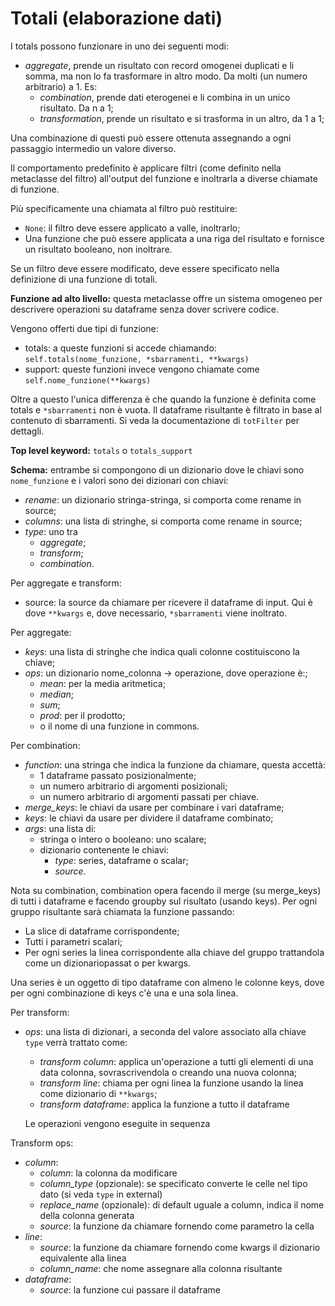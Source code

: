 # Totali (elaborazione dati)
I totals possono funzionare in uno dei seguenti modi:
+ _aggregate_, prende un risultato con record omogenei duplicati e li somma, ma non lo fa trasformare in altro modo. Da molti (un numero arbitrario) a 1. Es:
    + _combination_, prende dati eterogenei e li combina in un unico risultato. Da n a 1;
    + _transformation_, prende un risultato e si trasforma in un altro, da 1 a 1;

Una combinazione di questi può essere ottenuta assegnando a ogni passaggio intermedio un valore diverso.

Il comportamento predefinito è applicare filtri (come definito nella metaclasse del filtro) all'output del
funzione e inoltrarla a diverse chiamate di funzione.

Più specificamente una chiamata al filtro può restituire:
+ `None`: il filtro deve essere applicato a valle, inoltrarlo;
+ Una funzione che può essere applicata a una riga del risultato e fornisce un risultato booleano, non inoltrare.

Se un filtro deve essere modificato, deve essere specificato nella definizione di una funzione di totali.

**Funzione ad alto livello:** questa metaclasse offre un sistema omogeneo per descrivere operazioni
su dataframe senza dover scrivere codice.

Vengono offerti due tipi di funzione:
+ totals: a queste funzioni si accede chiamando:
 `self.totals(nome_funzione, *sbarramenti, **kwargs)`
+ support: queste funzioni invece vengono chiamate come `self.nome_funzione(**kwargs)`

Oltre a questo l'unica differenza è che quando la funzione è definita come totals e `*sbarramenti` non è vuota. Il dataframe risultante è filtrato in base al contenuto di sbarramenti. Si veda la documentazione di `totFilter` per dettagli.

**Top level keyword:** `totals` o `totals_support`

**Schema:** entrambe si compongono di un dizionario dove le chiavi sono `nome_funzione` e i valori
sono dei dizionari con chiavi:

+ _rename_: un dizionario stringa-stringa, si comporta come rename in source;
+ _columns_: una lista di stringhe, si comporta come rename in source;
+ _type_: uno tra
    + _aggregate_;
    + _transform_;
    + _combination_.

Per aggregate e transform:
+ source: la source da chiamare per ricevere il dataframe di input. Qui è dove `**kwargs` e, dove necessario, `*sbarramenti` viene inoltrato.

Per aggregate:
+ _keys_: una lista di stringhe che indica quali colonne costituiscono la chiave;
+ _ops_: un dizionario nome_colonna -> operazione, dove operazione è:;
    + _mean_: per la media aritmetica;
    + _median_;
    + _sum_;
    + _prod_: per il prodotto;
    + o il nome di una funzione in commons.

Per combination:
+ _function_: una stringa che indica la funzione da chiamare, questa accettà:
    + 1 dataframe passato posizionalmente;
    + un numero arbitrario di argomenti posizionali;
    + un numero arbitrario di argomenti passati per chiave.
+ _merge_keys_: le chiavi da usare per combinare i vari dataframe;
+ _keys_: le chiavi da usare per dividere il dataframe combinato;
+ _args_: una lista di:
    + stringa o intero o booleano: uno scalare;
    + dizionario contenente le chiavi:
        + _type_: series, dataframe o scalar;
        + _source_.

Nota su combination, combination opera facendo il merge (su merge_keys) di tutti i dataframe e facendo groupby sul risultato (usando keys). Per ogni gruppo risultante sarà chiamata la funzione passando:
+ La slice di dataframe corrispondente;
+ Tutti i parametri scalari;
+ Per ogni series la linea corrispondente alla chiave del gruppo trattandola come un dizionariopassat o per kwargs.  

Una series è un oggetto di tipo dataframe con almeno le colonne keys, dove per ogni combinazione di keys c'è una e una sola linea.

Per transform:
+ _ops_: una lista di dizionari, a seconda del valore associato alla chiave `type` verrà trattato
come:
    + _transform column_: applica un'operazione a tutti gli elementi di una data colonna, sovrascrivendola o creando una nuova colonna;
    + _transform line_: chiama per ogni linea la funzione usando la linea come dizionario di `**kwargs`;
    + _transform dataframe_: applica la funzione a tutto il dataframe

    Le operazioni vengono eseguite in sequenza

Transform ops:
+ _column_:
    + _column_: la colonna da modificare
    + *column_type* (opzionale): se specificato converte le celle nel tipo dato (si veda `type` in 
    external)
    + *replace_name* (opzionale): di default uguale a column, indica il nome della colonna generata
    + _source_: la funzione da chiamare fornendo come parametro la cella
+ _line_:
    + _source_: la funzione da chiamare fornendo come kwargs il dizionario equivalente alla linea
    + *_column_name_*: che nome assegnare alla colonna risultante
+ _dataframe_:
    + _source_: la funzione cui passare il dataframe